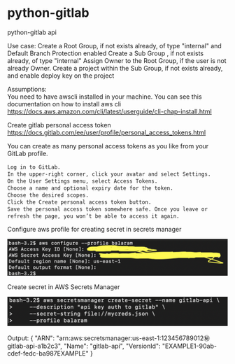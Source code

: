 # python-gitlab
python-gitlab api 

Use case:
Create a Root Group, if not exists already, of type "internal" and Default Branch Protection enabled
Create a Sub Group , if not exists already, of type "internal"
Assign Owner to the Root Group, if the user is not already Owner.
Create a project within the Sub Group, if not exists already, and enable deploy key on the project


Assumptions:
<br />
You need to have awscli installed in your machine. You can see this documentation on how to install aws cli
https://docs.aws.amazon.com/cli/latest/userguide/cli-chap-install.html
<br />


Create gitlab personal access token
https://docs.gitlab.com/ee/user/profile/personal_access_tokens.html

You can create as many personal access tokens as you like from your GitLab profile.

    Log in to GitLab.
    In the upper-right corner, click your avatar and select Settings.
    On the User Settings menu, select Access Tokens.
    Choose a name and optional expiry date for the token.
    Choose the desired scopes.
    Click the Create personal access token button.
    Save the personal access token somewhere safe. Once you leave or refresh the page, you won’t be able to access it again.

Configure aws profile for creating secret in secrets manager

  ![picture](img/awscli_profile.png)

Create secret in AWS Secrets Manager

  ![picture](img/secretsmanager.png)

  Output:
  {
  "ARN": "arn:aws:secretsmanager:us-east-1:123456789012:secret:gitlab-api-a1b2c3",
  "Name": "gitlab-api",
  "VersionId": "EXAMPLE1-90ab-cdef-fedc-ba987EXAMPLE"
  }



